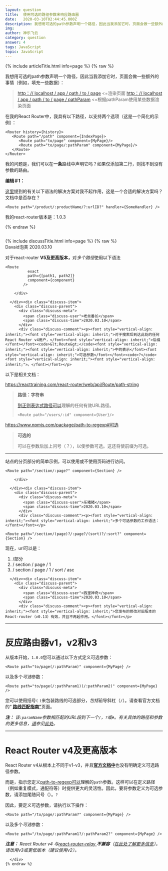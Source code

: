 ```yaml
---
layout: question
title:  使用可选的路径参数来响应路由器
date:   2020-03-10T02:44:45.000Z
description: 我想用可选的path参数声明一个路径，因此当我添加它时，页面会做一些额外的事情（例如，填充一些数据）：  http：// localhost / a...
img: 
author: 神乐飞云
category: question
answer: 4
tags: JavaScript
topic: JavaScript
---
```

<div class="article-root">
  <div class="article">
    {% include articleTitle.html info=page %}
    {% raw %}
    <div class="article-content"><p><font style="vertical-align: inherit;"><font style="vertical-align: inherit;">我想用可选的path参数声明一个路径，因此当我添加它时，页面会做一些额外的事情（例如，填充一些数据）：</font></font></p>

<blockquote>
  <p><a href="http://localhost/app/path/to/page" rel="noreferrer"><font style="vertical-align: inherit;"><font style="vertical-align: inherit;">http：// localhost / app / path / to / page</font></font></a><font style="vertical-align: inherit;"><font style="vertical-align: inherit;"> &lt;=渲染页面
   </font></font><a href="http://localhost/app/path/to/page/pathParam" rel="noreferrer"><font style="vertical-align: inherit;"><font style="vertical-align: inherit;">http：// localhost / app / path / to / page / pathParam</font></font></a><font style="vertical-align: inherit;"><font style="vertical-align: inherit;"> &lt;=根据pathParam使用某些数据渲染页面</font></font></p>
</blockquote>

<p><font style="vertical-align: inherit;"><font style="vertical-align: inherit;">在我的React Router中，我具有以下路径，以支持两个选项（这是一个简化的示例）：</font></font></p>

<pre><code>&lt;Router history={history}&gt;    <font></font>
   &lt;Route path="/path" component={IndexPage}&gt;<font></font>
      &lt;Route path="to/page" component={MyPage}/&gt;<font></font>
      &lt;Route path="to/page/:pathParam" component={MyPage}/&gt;<font></font>
   &lt;/Route&gt;    <font></font>
&lt;/Router&gt;<font></font>
</code></pre>

<p><font style="vertical-align: inherit;"><font style="vertical-align: inherit;">我的问题是，我们可以在</font></font><strong><font style="vertical-align: inherit;"><font style="vertical-align: inherit;">一条</font></font></strong><font style="vertical-align: inherit;"><font style="vertical-align: inherit;">路线中</font><font style="vertical-align: inherit;">声明它</font><font style="vertical-align: inherit;">吗？</font><font style="vertical-align: inherit;">如果仅添加第二行，则找不到没有参数的路由。</font></font></p>

<p><strong><font style="vertical-align: inherit;"><font style="vertical-align: inherit;">编辑＃1：</font></font></strong></p>

<p><font style="vertical-align: inherit;"></font><a href="https://stackoverflow.com/questions/32773911/optional-react-router-parameter"><font style="vertical-align: inherit;"><font style="vertical-align: inherit;">这里</font></font></a><font style="vertical-align: inherit;"><font style="vertical-align: inherit;">提到的</font><font style="vertical-align: inherit;">有关以下语法</font><font style="vertical-align: inherit;">的解决方案</font><font style="vertical-align: inherit;">对我不起作用，这是一个合适</font><font style="vertical-align: inherit;">的解决方案</font><font style="vertical-align: inherit;">吗？</font><font style="vertical-align: inherit;">文档中是否存在？</font></font></p>

<pre><code>&lt;Route path="/product/:productName/?:urlID?" handler={SomeHandler} /&gt;
</code></pre>

<p><font style="vertical-align: inherit;"><font style="vertical-align: inherit;">我的react-router版本是：1.0.3</font></font></p></div>
    {% endraw %}
  </div>
  <p style="height: 0;width:0;overflow: hidden;"> 第442篇《使用可选的路径参数来响应路由器》来自Winter(https://github.com/aiyld/aiyld.github.io)的站点</p>
  <div class="discuss-wrapper">
    {% include discussTitle.html info=page %}
    {% raw %}
    <div class="discuss-item">
        <div class="discuss-parent">
          <div class="discuss-meta">
            <span class="discuss-user">Davaid泡芙</span>
            <span class="discuss-time">2020.03.10</span>
          </div>
          <div class="discuss-comment"><p><font style="vertical-align: inherit;"><font style="vertical-align: inherit;">对于react-router </font></font><strong><font style="vertical-align: inherit;"><font style="vertical-align: inherit;">V5及更高版本，</font></font></strong><font style="vertical-align: inherit;"><font style="vertical-align: inherit;">对</font><em><font style="vertical-align: inherit;">多个路径</font></em><font style="vertical-align: inherit;">使用以下语法</font></font><em><font style="vertical-align: inherit;"></font></em></p>

<pre><code>&lt;Route<font></font>
          exact<font></font>
          path={[path1, path2]}<font></font>
          component={component}<font></font>
        /&gt;<font></font>
</code></pre></div>
        </div>
        
      </div><div class="discuss-item">
        <div class="discuss-parent">
          <div class="discuss-meta">
            <span class="discuss-user">老丝番长</span>
            <span class="discuss-time">2020.03.10</span>
          </div>
          <div class="discuss-comment"><p><font style="vertical-align: inherit;"><font style="vertical-align: inherit;">对于搜索后到达此处的任何React Router v4用户，</font><font style="vertical-align: inherit;">后缀</font></font><code>&lt;Route&gt;</code><font style="vertical-align: inherit;"><font style="vertical-align: inherit;">中的表示</font><font style="vertical-align: inherit;">可选参数</font></font><code>?</code><font style="vertical-align: inherit;"><font style="vertical-align: inherit;">。</font></font></p>

<p><font style="vertical-align: inherit;"><font style="vertical-align: inherit;">以下是相关文档：</font></font></p>

<p><a href="https://reacttraining.com/react-router/web/api/Route/path-string" rel="noreferrer"><font style="vertical-align: inherit;"><font style="vertical-align: inherit;">https://reacttraining.com/react-router/web/api/Route/path-string</font></font></a></p>

<blockquote>
  <p><strong><font style="vertical-align: inherit;"><font style="vertical-align: inherit;">路径：字符串</font></font></strong></p>
  
  <p><font style="vertical-align: inherit;"></font><a href="https://www.npmjs.com/package/path-to-regexp" rel="noreferrer"><font style="vertical-align: inherit;"><font style="vertical-align: inherit;">到正则表达式路径可以</font></font></a><font style="vertical-align: inherit;"><font style="vertical-align: inherit;">理解的</font><font style="vertical-align: inherit;">任何有效URL路径</font><font style="vertical-align: inherit;">。</font></font></p>

<pre><code>&lt;Route path="/users/:id" component={User}/&gt;
</code></pre>
</blockquote>

<p><a href="https://www.npmjs.com/package/path-to-regexp#optional" rel="noreferrer"><font style="vertical-align: inherit;"><font style="vertical-align: inherit;">https://www.npmjs.com/package/path-to-regexp#可选</font></font></a></p>

<blockquote>
  <p><strong><font style="vertical-align: inherit;"><font style="vertical-align: inherit;">可选的</font></font></strong></p>
  
  <p><font style="vertical-align: inherit;"><font style="vertical-align: inherit;">可以在参数后加上问号（？），以使参数可选。</font><font style="vertical-align: inherit;">这还将使前缀为可选。</font></font></p>
</blockquote>

<hr>

<p><font style="vertical-align: inherit;"><font style="vertical-align: inherit;">站点的分页部分的简单示例，可以使用或不使用页码进行访问。</font></font></p>

<pre><code>&lt;Route path="/section/:page?" component={Section} /&gt;
</code></pre></div>
        </div>
        
      </div><div class="discuss-item">
        <div class="discuss-parent">
          <div class="discuss-meta">
            <span class="discuss-user">乐猪猪</span>
            <span class="discuss-time">2020.03.10</span>
          </div>
          <div class="discuss-comment"><p><font style="vertical-align: inherit;"><font style="vertical-align: inherit;">多个可选参数的工作语法：</font></font></p>

<pre><code>&lt;Route path="/section/(page)?/:page?/(sort)?/:sort?" component={Section} /&gt;
</code></pre>

<p><font style="vertical-align: inherit;"><font style="vertical-align: inherit;">现在，url可以是：</font></font></p>

<ol>
<li><font style="vertical-align: inherit;"><font style="vertical-align: inherit;">/部分</font></font></li>
<li><font style="vertical-align: inherit;"><font style="vertical-align: inherit;">/ section / page / 1</font></font></li>
<li><font style="vertical-align: inherit;"><font style="vertical-align: inherit;">/ section / page / 1 / sort / asc</font></font></li>
</ol></div>
        </div>
        
      </div><div class="discuss-item">
        <div class="discuss-parent">
          <div class="discuss-meta">
            <span class="discuss-user">西里神奇</span>
            <span class="discuss-time">2020.03.10</span>
          </div>
          <div class="discuss-comment"><p><font style="vertical-align: inherit;"><font style="vertical-align: inherit;">您发布的修改对旧版本的React-router（v0.13）有效，并且不再起作用。</font></font></p>

<hr>

<h1><font style="vertical-align: inherit;"><font style="vertical-align: inherit;">反应路由器v1，v2和v3</font></font></h1>

<p><font style="vertical-align: inherit;"><font style="vertical-align: inherit;">从版本开始，</font></font><code>1.0.0</code><font style="vertical-align: inherit;"><font style="vertical-align: inherit;">您可以通过以下方式定义可选参数：</font></font></p>

<pre><code>&lt;Route path="to/page(/:pathParam)" component={MyPage} /&gt;
</code></pre>

<p><font style="vertical-align: inherit;"><font style="vertical-align: inherit;">以及多个</font></font><em><font style="vertical-align: inherit;"><font style="vertical-align: inherit;">可选</font></font></em><font style="vertical-align: inherit;"><font style="vertical-align: inherit;">参数：</font></font></p>

<pre><code>&lt;Route path="to/page(/:pathParam1)(/:pathParam2)" component={MyPage} /&gt;
</code></pre>

<p><font style="vertical-align: inherit;"><font style="vertical-align: inherit;">您可以使用括号</font></font><code>(</code>  <code>)</code><font style="vertical-align: inherit;"><font style="vertical-align: inherit;">来包装路线的可选部分，</font></font><em><font style="vertical-align: inherit;"><font style="vertical-align: inherit;">包括</font></font></em><font style="vertical-align: inherit;"><font style="vertical-align: inherit;">前导斜杠（</font></font><code>/</code><font style="vertical-align: inherit;"><font style="vertical-align: inherit;">）。</font><font style="vertical-align: inherit;">请查看</font><font style="vertical-align: inherit;">官方文档</font><font style="vertical-align: inherit;">的“ </font></font><a href="https://github.com/ReactTraining/react-router/blob/v3/docs/guides/RouteMatching.md#path-syntax" rel="noreferrer"><strong><font style="vertical-align: inherit;"><font style="vertical-align: inherit;">路线匹配指南”</font></font></strong></a><font style="vertical-align: inherit;"><font style="vertical-align: inherit;">页面。</font></font></p>

<p><strong><em><font style="vertical-align: inherit;"><font style="vertical-align: inherit;">注：</font></font></em></strong> <em><font style="vertical-align: inherit;"><font style="vertical-align: inherit;">该</font></font><code>:paramName</code><font style="vertical-align: inherit;"><font style="vertical-align: inherit;">参数相匹配的URL段到下一个</font></font><code>/</code><font style="vertical-align: inherit;"><font style="vertical-align: inherit;">，</font></font><code>?</code><font style="vertical-align: inherit;"><font style="vertical-align: inherit;">或</font></font><code>#</code><font style="vertical-align: inherit;"><font style="vertical-align: inherit;">。</font><font style="vertical-align: inherit;">有关具体的路径和参数的更多信息，</font></font><a href="https://github.com/ReactTraining/react-router/blob/v3/docs/Glossary.md#params" rel="noreferrer"><font style="vertical-align: inherit;"><font style="vertical-align: inherit;">请</font></font></a><font style="vertical-align: inherit;"><font style="vertical-align: inherit;">参见</font><a href="https://github.com/ReactTraining/react-router/blob/v3/docs/Glossary.md#params" rel="noreferrer"><font style="vertical-align: inherit;">此处</font></a><font style="vertical-align: inherit;">。</font></font></em></p>

<hr>

<h1><font style="vertical-align: inherit;"><font style="vertical-align: inherit;">React Router v4及更高版本</font></font></h1>

<p><font style="vertical-align: inherit;"><font style="vertical-align: inherit;">React Router v4从根本上不同于v1-v3，并且</font></font><a href="https://reacttraining.com/react-router/api" rel="noreferrer"><strong><font style="vertical-align: inherit;"><font style="vertical-align: inherit;">官方文档中</font></font></strong></a><font style="vertical-align: inherit;"><font style="vertical-align: inherit;">也</font><font style="vertical-align: inherit;">没有明确定义可选路径参数</font><font style="vertical-align: inherit;">。</font></font></p>

<p><font style="vertical-align: inherit;"><font style="vertical-align: inherit;">而是，指示您定义</font><a href="https://www.npmjs.com/package/path-to-regexp" rel="noreferrer"><font style="vertical-align: inherit;">path-to-regexp可以</font></a><font style="vertical-align: inherit;">理解</font><font style="vertical-align: inherit;">的</font></font><code>path</code><font style="vertical-align: inherit;"><font style="vertical-align: inherit;">参数</font><font style="vertical-align: inherit;">。</font><font style="vertical-align: inherit;">这样可以在定义路径（例如重复模式，通配符等）时提供更大的灵活性。因此，要将参数定义为可选参数，请添加尾随问号（</font><font style="vertical-align: inherit;">）。</font></font><a href="https://www.npmjs.com/package/path-to-regexp" rel="noreferrer"><font style="vertical-align: inherit;"></font></a><font style="vertical-align: inherit;"></font><code>?</code><font style="vertical-align: inherit;"></font></p>

<p><font style="vertical-align: inherit;"><font style="vertical-align: inherit;">因此，要定义可选参数，请执行以下操作：</font></font></p>

<pre><code>&lt;Route path="/to/page/:pathParam?" component={MyPage} /&gt;
</code></pre>

<p><font style="vertical-align: inherit;"><font style="vertical-align: inherit;">以及多个</font></font><em><font style="vertical-align: inherit;"><font style="vertical-align: inherit;">可选</font></font></em><font style="vertical-align: inherit;"><font style="vertical-align: inherit;">参数：</font></font></p>

<pre><code>&lt;Route path="/to/page/:pathParam1?/:pathParam2?" component={MyPage} /&gt;
</code></pre>

<p><strong><em><font style="vertical-align: inherit;"><font style="vertical-align: inherit;">注意：</font></font></em></strong> <em><font style="vertical-align: inherit;"><font style="vertical-align: inherit;"> React Router v4 </font><font style="vertical-align: inherit;">与</font><a href="/questions/tagged/react-router-relay" class="post-tag" title="显示标记为“ react-router-relay”的问题" rel="tag"><font style="vertical-align: inherit;">react-router-relay </font></a></font><strong><font style="vertical-align: inherit;"><font style="vertical-align: inherit;">不兼容</font></font></strong><font style="vertical-align: inherit;"><font style="vertical-align: inherit;">（</font><a href="https://github.com/relay-tools/react-router-relay/issues/193" rel="noreferrer"><font style="vertical-align: inherit;">在此处了解更多信息</font></a><font style="vertical-align: inherit;">）。</font><font style="vertical-align: inherit;">请改用v3或更低版本（建议使用v2）。</font></font><a href="/questions/tagged/react-router-relay" class="post-tag" title="显示标记为“ react-router-relay”的问题" rel="tag"><font style="vertical-align: inherit;"></font></a><font style="vertical-align: inherit;"></font><a href="https://github.com/relay-tools/react-router-relay/issues/193" rel="noreferrer"><font style="vertical-align: inherit;"></font></a><font style="vertical-align: inherit;"></font></em></p></div>
        </div>
        
      </div>
    {% endraw %}
  </div>
<div>
